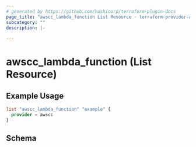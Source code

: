 ```yaml
---
# generated by https://github.com/hashicorp/terraform-plugin-docs
page_title: "awscc_lambda_function List Resource - terraform-provider-awscc"
subcategory: ""
description: |-
  
---
```


# awscc_lambda_function (List Resource)



## Example Usage

```terraform
list "awscc_lambda_function" "example" {
  provider = awscc
}
```

<!-- schema generated by tfplugindocs -->
## Schema

